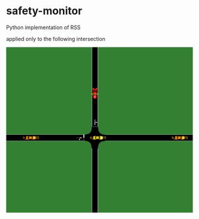 # safety-monitor
Python implementation of RSS

applied only to the following intersection

![intersection](/images/intersection.png)
